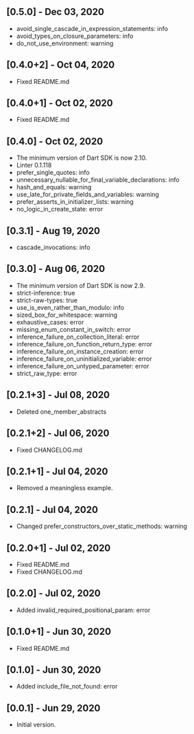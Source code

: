 ## [0.5.0] - Dec 03, 2020

* avoid_single_cascade_in_expression_statements: info
* avoid_types_on_closure_parameters: info
* do_not_use_environment: warning

## [0.4.0+2] - Oct 04, 2020

* Fixed README.md

## [0.4.0+1] - Oct 02, 2020

* Fixed README.md

## [0.4.0] - Oct 02, 2020

* The minimum version of Dart SDK is now 2.10.
* Linter 0.1.118
* prefer_single_quotes: info
* unnecessary_nullable_for_final_variable_declarations: info
* hash_and_equals: warning
* use_late_for_private_fields_and_variables: warning
* prefer_asserts_in_initializer_lists: warning
* no_logic_in_create_state: error

## [0.3.1] - Aug 19, 2020

* cascade_invocations: info

## [0.3.0] - Aug 06, 2020

* The minimum version of Dart SDK is now 2.9.
* strict-inference: true
* strict-raw-types: true
* use_is_even_rather_than_modulo: info
* sized_box_for_whitespace: warning
* exhaustive_cases: error
* missing_enum_constant_in_switch: error
* inference_failure_on_collection_literal: error
* inference_failure_on_function_return_type: error
* inference_failure_on_instance_creation: error
* inference_failure_on_uninitialized_variable: error
* inference_failure_on_untyped_parameter: error
* strict_raw_type: error

## [0.2.1+3] - Jul 08, 2020

* Deleted one_member_abstracts

## [0.2.1+2] - Jul 06, 2020

* Fixed CHANGELOG.md

## [0.2.1+1] - Jul 04, 2020

* Removed a meaningless example.

## [0.2.1] - Jul 04, 2020

* Changed prefer_constructors_over_static_methods: warning

## [0.2.0+1] - Jul 02, 2020

* Fixed README.md
* Fixed CHANGELOG.md

## [0.2.0] - Jul 02, 2020

* Added invalid_required_positional_param: error

## [0.1.0+1] - Jun 30, 2020

* Fixed README.md

## [0.1.0] - Jun 30, 2020

* Added include_file_not_found: error

## [0.0.1] - Jun 29, 2020

* Initial version.